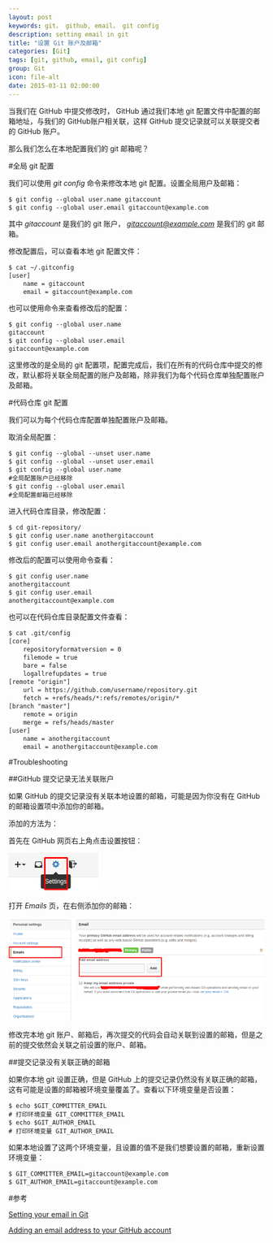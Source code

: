 ```yaml
---
layout: post
keywords: git， github, email， git config
description: setting email in git
title: "设置 Git 账户及邮箱"
categories: [Git]
tags: [git, github, email, git config]
group: Git
icon: file-alt
date: 2015-03-11 02:00:00
---
```


当我们在 GitHub 中提交修改时， GitHub 通过我们本地 git 配置文件中配置的邮箱地址，与我们的 GitHub账户相关联，这样 GitHub 提交记录就可以关联提交者的 GitHub 账户。

那么我们怎么在本地配置我们的 git 邮箱呢？

#全局 git 配置

我们可以使用 *git config* 命令来修改本地 git 配置。设置全局用户及邮箱：

    $ git config --global user.name gitaccount
    $ git config --global user.email gitaccount@example.com

<!--excerpt-->

其中 *gitaccount* 是我们的 git 账户， *gitaccount@example.com* 是我们的 git 邮箱。

修改配置后，可以查看本地 git 配置文件：

    $ cat ~/.gitconfig
    [user]
        name = gitaccount
        email = gitaccount@example.com

也可以使用命令来查看修改后的配置：

    $ git config --global user.name
    gitaccount
    $ git config --global user.email
    gitaccount@example.com

这里修改的是全局的 git 配置项，配置完成后，我们在所有的代码仓库中提交的修改，默认都将关联全局配置的账户及邮箱，除非我们为每个代码仓库单独配置账户及邮箱。

#代码仓库 git 配置

我们可以为每个代码仓库配置单独配置账户及邮箱。

取消全局配置：

    $ git config --global --unset user.name
    $ git config --global --unset user.email
    $ git config --global user.name
    #全局配置账户已经移除
    $ git config --global user.email
    #全局配置邮箱已经移除

进入代码仓库目录，修改配置：

    $ cd git-repository/
    $ git config user.name anothergitaccount
    $ git config user.email anothergitaccount@example.com

修改后的配置可以使用命令查看：

    $ git config user.name
    anothergitaccount
    $ git config user.email
    anothergitaccount@example.com

也可以在代码仓库目录配置文件查看：

    $ cat .git/config
    [core]
        repositoryformatversion = 0
        filemode = true
        bare = false
        logallrefupdates = true
    [remote "origin"]
        url = https://github.com/username/repository.git
        fetch = +refs/heads/*:refs/remotes/origin/*
    [branch "master"]
        remote = origin
        merge = refs/heads/master
    [user]
        name = anothergitaccount
        email = anothergitaccount@example.com

#Troubleshooting

##GitHub 提交记录无法关联账户

如果 GitHub 的提交记录没有关联本地设置的邮箱，可能是因为你没有在 GitHub 的邮箱设置项中添加你的邮箱。

添加的方法为：

首先在 GitHub 网页右上角点击设置按钮：

![](/image/2015-03-11/01.png)

打开 *Emails* 页，在右侧添加你的邮箱：

![](/image/2015-03-11/02.png)

修改完本地 git 账户、邮箱后，再次提交的代码会自动关联到设置的邮箱，但是之前的提交依然会关联之前设置的账户、邮箱。

##提交记录没有关联正确的邮箱

如果你本地 git 设置正确，但是 GitHub 上的提交记录仍然没有关联正确的邮箱，这有可能是设置的邮箱被环境变量覆盖了。查看以下环境变量是否设置：

    $ echo $GIT_COMMITTER_EMAIL
    # 打印环境变量 GIT_COMMITTER_EMAIL
    $ echo $GIT_AUTHOR_EMAIL
    # 打印环境变量 GIT_AUTHOR_EMAIL

如果本地设置了这两个环境变量，且设置的值不是我们想要设置的邮箱，重新设置环境变量：

    $ GIT_COMMITTER_EMAIL=gitaccount@example.com
    $ GIT_AUTHOR_EMAIL=gitaccount@example.com

#参考

[Setting your email in Git](https://help.github.com/articles/setting-your-email-in-git/ "Setting your email in Git")

[Adding an email address to your GitHub account](https://help.github.com/articles/adding-an-email-address-to-your-github-account/ "Adding an email address to your GitHub account")
